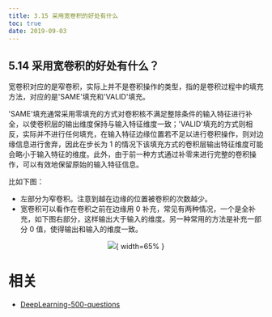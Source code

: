 ```yaml
---
title: 3.15 采用宽卷积的好处有什么
toc: true
date: 2019-09-03
---
```


## 5.14 采用宽卷积的好处有什么？

宽卷积对应的是窄卷积，实际上并不是卷积操作的类型，指的是卷积过程中的填充方法，对应的是'SAME'填充和'VALID'填充。

'SAME'填充通常采用零填充的方式对卷积核不满足整除条件的输入特征进行补全，以使卷积层的输出维度保持与输入特征维度一致；'VALID'填充的方式则相反，实际并不进行任何填充，在输入特征边缘位置若不足以进行卷积操作，则对边缘信息进行舍弃，因此在步长为 $1$ 的情况下该填充方式的卷积层输出特征维度可能会略小于输入特征的维度。此外，由于前一种方式通过补零来进行完整的卷积操作，可以有效地保留原始的输入特征信息。

比如下图：

- 左部分为窄卷积。注意到越在边缘的位置被卷积的次数越少。
- 宽卷积可以看作在卷积之前在边缘用 $0$ 补充，常见有两种情况，一个是全补充，如下图右部分，这样输出大于输入的维度。另一种常用的方法是补充一部分 $0$ 值，使得输出和输入的维度一致。

<center>

![](http://images.iterate.site/blog/image/20190722/CqDbrY1zWwbB.png?imageslim){ width=65% }

</center>









# 相关

- [DeepLearning-500-questions](https://github.com/scutan90/DeepLearning-500-questions)
